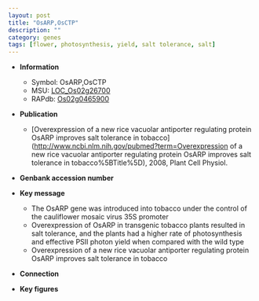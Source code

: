 ```yaml
---
layout: post
title: "OsARP,OsCTP"
description: ""
category: genes
tags: [flower, photosynthesis, yield, salt tolerance, salt]
---
```


* **Information**  
    + Symbol: OsARP,OsCTP  
    + MSU: [LOC_Os02g26700](http://rice.plantbiology.msu.edu/cgi-bin/ORF_infopage.cgi?orf=LOC_Os02g26700)  
    + RAPdb: [Os02g0465900](http://rapdb.dna.affrc.go.jp/viewer/gbrowse_details/irgsp1?name=Os02g0465900)  

* **Publication**  
    + [Overexpression of a new rice vacuolar antiporter regulating protein OsARP improves salt tolerance in tobacco](http://www.ncbi.nlm.nih.gov/pubmed?term=Overexpression of a new rice vacuolar antiporter regulating protein OsARP improves salt tolerance in tobacco%5BTitle%5D), 2008, Plant Cell Physiol.

* **Genbank accession number**  

* **Key message**  
    + The OsARP gene was introduced into tobacco under the control of the cauliflower mosaic virus 35S promoter
    + Overexpression of OsARP in transgenic tobacco plants resulted in salt tolerance, and the plants had a higher rate of photosynthesis and effective PSII photon yield when compared with the wild type
    + Overexpression of a new rice vacuolar antiporter regulating protein OsARP improves salt tolerance in tobacco

* **Connection**  

* **Key figures**  


